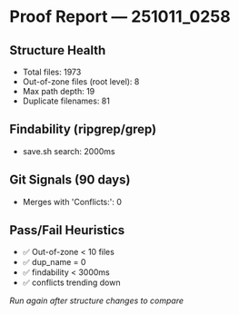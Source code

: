 # Proof Report — 251011_0258

## Structure Health
- Total files: 1973
- Out-of-zone files (root level): 8
- Max path depth: 19
- Duplicate filenames: 81

## Findability (ripgrep/grep)
- save.sh search: 2000ms

## Git Signals (90 days)
- Merges with 'Conflicts:': 0

## Pass/Fail Heuristics
- ✅ Out-of-zone < 10 files
- ✅ dup_name = 0
- ✅ findability < 3000ms
- ✅ conflicts trending down

_Run again after structure changes to compare_

